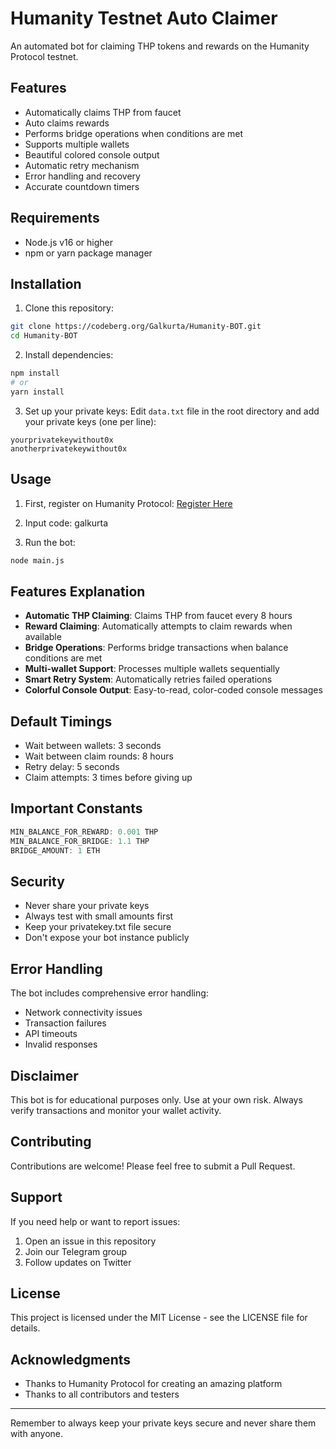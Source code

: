 # Humanity Testnet Auto Claimer

An automated bot for claiming THP tokens and rewards on the Humanity Protocol testnet.

## Features

- Automatically claims THP from faucet
- Auto claims rewards
- Performs bridge operations when conditions are met
- Supports multiple wallets
- Beautiful colored console output
- Automatic retry mechanism
- Error handling and recovery
- Accurate countdown timers

## Requirements

- Node.js v16 or higher
- npm or yarn package manager

## Installation

1. Clone this repository:

```bash
git clone https://codeberg.org/Galkurta/Humanity-BOT.git
cd Humanity-BOT
```

2. Install dependencies:

```bash
npm install
# or
yarn install
```

3. Set up your private keys:
   Edit `data.txt` file in the root directory and add your private keys (one per line):

```
yourprivatekeywithout0x
anotherprivatekeywithout0x
```

## Usage

1. First, register on Humanity Protocol:
   [Register Here](https://testnet.humanity.org/login?ref=galkurta)

2. Input code: galkurta

3. Run the bot:

```bash
node main.js
```

## Features Explanation

- **Automatic THP Claiming**: Claims THP from faucet every 8 hours
- **Reward Claiming**: Automatically attempts to claim rewards when available
- **Bridge Operations**: Performs bridge transactions when balance conditions are met
- **Multi-wallet Support**: Processes multiple wallets sequentially
- **Smart Retry System**: Automatically retries failed operations
- **Colorful Console Output**: Easy-to-read, color-coded console messages

## Default Timings

- Wait between wallets: 3 seconds
- Wait between claim rounds: 8 hours
- Retry delay: 5 seconds
- Claim attempts: 3 times before giving up

## Important Constants

```javascript
MIN_BALANCE_FOR_REWARD: 0.001 THP
MIN_BALANCE_FOR_BRIDGE: 1.1 THP
BRIDGE_AMOUNT: 1 ETH
```

## Security

- Never share your private keys
- Always test with small amounts first
- Keep your privatekey.txt file secure
- Don't expose your bot instance publicly

## Error Handling

The bot includes comprehensive error handling:

- Network connectivity issues
- Transaction failures
- API timeouts
- Invalid responses

## Disclaimer

This bot is for educational purposes only. Use at your own risk. Always verify transactions and monitor your wallet activity.

## Contributing

Contributions are welcome! Please feel free to submit a Pull Request.

## Support

If you need help or want to report issues:

1. Open an issue in this repository
2. Join our Telegram group
3. Follow updates on Twitter

## License

This project is licensed under the MIT License - see the LICENSE file for details.

## Acknowledgments

- Thanks to Humanity Protocol for creating an amazing platform
- Thanks to all contributors and testers

---

Remember to always keep your private keys secure and never share them with anyone.

